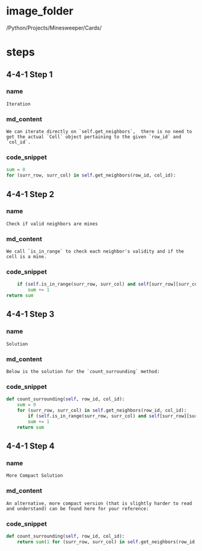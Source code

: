 # image_folder
/Python/Projects/Minesweeper/Cards/

# steps

## 4-4-1 Step 1

### name
```
Iteration
```
### md_content
```
We can iterate directly on `self.get_neighbors`,  there is no need to get the actual `Cell` object pertaining to the given `row_id` and `col_id`. 
```
### code_snippet
```python
sum = 0
for (surr_row, surr_col) in self.get_neighbors(row_id, col_id):
```
## 4-4-1 Step 2
### name
```
Check if valid neighbors are mines 
```
### md_content
```
We call `is_in_range` to check each neighbor's validity and if the cell is a mine. 
```
### code_snippet
```python
    if (self.is_in_range(surr_row, surr_col) and self[surr_row][surr_col].is_mine): 
        sum += 1
return sum
```
## 4-4-1 Step 3
### name
```
Solution
```
### md_content
```
Below is the solution for the `count_surrounding` method:
```
### code_snippet
```python
def count_surrounding(self, row_id, col_id):
    sum = 0
	for (surr_row, surr_col) in self.get_neighbors(row_id, col_id):
        if (self.is_in_range(surr_row, surr_col) and self[surr_row][surr_col].is_mine): 
        sum += 1
	return sum
```
## 4-4-1 Step 4
### name 
```
More Compact Solution
```
### md_content
```
An alternative, more compact version (that is slightly harder to read and understand) can be found here for your reference:
```
### code_snippet
```python
def count_surrounding(self, row_id, col_id):
    return sum(1 for (surr_row, surr_col) in self.get_neighbors(row_id, col_id) if (self.is_in_range(surr_row, surr_col) and self[surr_row][surr_col].is_mine))
```

